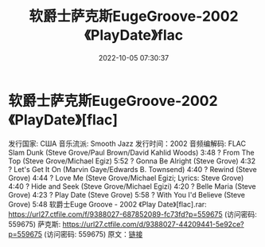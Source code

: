 ﻿---
title: 软爵士萨克斯EugeGroove-2002《PlayDate》flac
date: 2022-10-05 07:30:37
categories: 古典音乐、新世纪、纯音雅乐
tags: 纯音雅乐
---
# 软爵士萨克斯EugeGroove-2002《PlayDate》[flac]

发行国家: США
音乐流派: Smooth Jazz
发行时间：2002
音频编解码: FLAC
Slam Dunk (Steve Grove/Paul Brown/David Kahlid Woods)
3:48
? From The Top (Steve Grove/Michael Egiz) 5:52
? Gonna Be Alright (Steve Grove) 4:32
? Let's Get It On (Marvin Gaye/Edwards B. Townsend) 4:40
? Rewind (Steve Grove) 4:44
? Love Me (Steve Grove/Michael Egizi; Lyrics: Steve Grove)
4:40
? Hide and Seek (Steve Grove/Michael Egizi) 4:20
? Belle Maria (Steve Grove) 4:23
? Play Date (Steve Grove) 5:58
? With You I'd Believe (Steve Grove) 5:48
软爵士Euge Groove - 2002 《Play
Date》[flac].rar: https://url27.ctfile.com/f/9388027-687852089-fc73fd?p=559675
(访问密码: 559675)
萨克斯: https://url27.ctfile.com/d/9388027-44209441-5e92ce?p=559675
(访问密码: 559675)
原文：[链接](https://blog.sina.com.cn/s/blog_1647c7e7601030zrf.html)